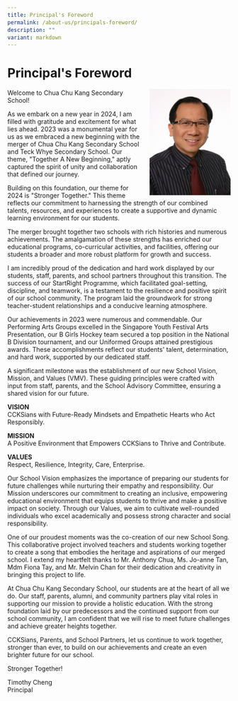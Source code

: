 ```yaml
---
title: Principal's Foreword
permalink: /about-us/principals-foreword/
description: ""
variant: markdown
---
```

# **Principal's Foreword**
		 
<img src="/images/About%20Us/Mr%20Cheng.jpeg" style="width:183px;height:240px;margin-left:15px;" align="right">

Welcome to Chua Chu Kang Secondary School!

As we embark on a new year in 2024, I am filled with gratitude and excitement for what lies ahead. 2023 was a monumental year for us as we embraced a new beginning with the merger of Chua Chu Kang Secondary School and Teck Whye Secondary School. Our theme, "Together A New Beginning," aptly captured the spirit of unity and collaboration that defined our journey.

Building on this foundation, our theme for 2024 is "Stronger Together." This theme reflects our commitment to harnessing the strength of our combined talents, resources, and experiences to create a supportive and dynamic learning environment for our students. 

The merger brought together two schools with rich histories and numerous achievements. The amalgamation of these strengths has enriched our educational programs, co-curricular activities, and facilities, offering our students a broader and more robust platform for growth and success.

I am incredibly proud of the dedication and hard work displayed by our students, staff, parents, and school partners throughout this transition. The success of our StartRight Programme, which facilitated goal-setting, discipline, and teamwork, is a testament to the resilience and positive spirit of our school community. The program laid the groundwork for strong teacher-student relationships and a conducive learning atmosphere.

Our achievements in 2023 were numerous and commendable. Our Performing Arts Groups excelled in the Singapore Youth Festival Arts Presentation, our B Girls Hockey team secured a top position in the National B Division tournament, and our Uniformed Groups attained prestigious awards. These accomplishments reflect our students' talent, determination, and hard work, supported by our dedicated staff.

A significant milestone was the establishment of our new School Vision, Mission, and Values (VMV). These guiding principles were crafted with input from staff, parents, and the School Advisory Committee, ensuring a shared vision for our future.

**VISION** 
<br>CCKSians with Future-Ready Mindsets and Empathetic Hearts who Act Responsibly.

**MISSION**
<br>A Positive Environment that Empowers CCKSians to Thrive and Contribute.

**VALUES**
<br>Respect, Resilience, Integrity, Care, Enterprise.

Our School Vision emphasizes the importance of preparing our students for future challenges while nurturing their empathy and responsibility. Our Mission underscores our commitment to creating an inclusive, empowering educational environment that equips students to thrive and make a positive impact on society. Through our Values, we aim to cultivate well-rounded individuals who excel academically and possess strong character and social responsibility.

One of our proudest moments was the co-creation of our new School Song. This collaborative project involved teachers and students working together to create a song that embodies the heritage and aspirations of our merged school. I extend my heartfelt thanks to Mr. Anthony Chua, Ms. Jo-anne Tan, Mdm Fiona Tay, and Mr. Melvin Chan for their dedication and creativity in bringing this project to life.

At Chua Chu Kang Secondary School, our students are at the heart of all we do. Our staff, parents, alumni, and community partners play vital roles in supporting our mission to provide a holistic education. With the strong foundation laid by our predecessors and the continued support from our school community, I am confident that we will rise to meet future challenges and achieve greater heights together.

CCKSians, Parents, and School Partners, let us continue to work together, stronger than ever, to build on our achievements and create an even brighter future for our school.

Stronger Together!


Timothy Cheng
<br>Principal
